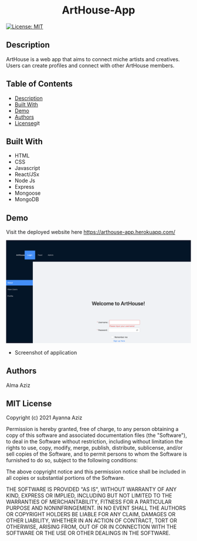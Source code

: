 # <center> ArtHouse-App </center>

[![License: MIT](https://img.shields.io/badge/License-MIT-yellow.svg)](https://opensource.org/licenses/MIT)


## Description
ArtHouse is a web app that aims to connect miche artists and creatives. Users can create profiles and connect with other ArtHouse members. 



## Table of Contents
* [Description](#Description)
* [Built With](#built-with)
* [Demo](#demo)
* [Authors](#authors)
* [License](#license)git 

## Built With
* HTML
* CSS
* Javascript
* React/JSx
* Node Js
* Express
* Mongoose 
* MongoDB


## Demo

Visit the deployed website here https://arthouse-app.herokuapp.com/

![](Arthouse.png)

* Screenshot of application 

## Authors
Alma Aziz

## MIT License

Copyright (c) 2021 Ayanna Aziz

Permission is hereby granted, free of charge, to any person obtaining a copy
of this software and associated documentation files (the "Software"), to deal
in the Software without restriction, including without limitation the rights
to use, copy, modify, merge, publish, distribute, sublicense, and/or sell
copies of the Software, and to permit persons to whom the Software is
furnished to do so, subject to the following conditions:

The above copyright notice and this permission notice shall be included in all
copies or substantial portions of the Software.

THE SOFTWARE IS PROVIDED "AS IS", WITHOUT WARRANTY OF ANY KIND, EXPRESS OR
IMPLIED, INCLUDING BUT NOT LIMITED TO THE WARRANTIES OF MERCHANTABILITY,
FITNESS FOR A PARTICULAR PURPOSE AND NONINFRINGEMENT. IN NO EVENT SHALL THE
AUTHORS OR COPYRIGHT HOLDERS BE LIABLE FOR ANY CLAIM, DAMAGES OR OTHER
LIABILITY, WHETHER IN AN ACTION OF CONTRACT, TORT OR OTHERWISE, ARISING FROM,
OUT OF OR IN CONNECTION WITH THE SOFTWARE OR THE USE OR OTHER DEALINGS IN THE
SOFTWARE.

